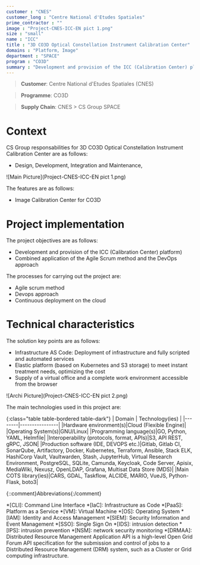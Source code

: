 ```yaml
---
customer : "CNES"
customer_long : "Centre National d'Etudes Spatiales"
prime_contractor : ""
image : "Project-CNES-ICC-EN pict 1.png"
size : "small"
name : "ICC"
title : "3D CO3D Optical Constellation Instrument Calibration Center"
domains : "Platform, Image"
department : "SPACE"
program : "CO3D"
summary : "Development and provision of the ICC (Calibration Center) platform). Combined application of the Agile Scrum method and the DevOps approach"
---
```


> __Customer__\: Centre National d'Etudes Spatiales (CNES)

> __Programme__\: CO3D

> __Supply Chain__\: CNES >  CS Group SPACE


# Context


CS Group responsabilities for 3D CO3D Optical Constellation Instrument Calibration Center are as follows:
* Design, Development, Integration and Maintenance,

![Main Picture](Project-CNES-ICC-EN pict 1.png)

The features are as follows:
* Image Calibration Center for CO3D

# Project implementation

The project objectives are as follows:
* Development and provision of the ICC (Calibration Center) platform)
* Combined application of the Agile Scrum method and the DevOps approach

The processes for carrying out the project are:
* Agile scrum method
* Devops approach
* Continuous deployment on the cloud

# Technical characteristics

The solution key points are as follows:
* Infrastructure AS Code: Deployment of infrastructure and fully scripted and automated services
* Elastic platform (based on Kubernetes and S3 storage) to meet instant treatment needs, optimizing the cost
* Supply of a virtual office and a complete work environment accessible from the browser

![Archi Picture](Project-CNES-ICC-EN pict 2.png)

The main technologies used in this project are:

{:class="table table-bordered table-dark"}
| Domain | Technology(ies) |
|--------|----------------|
|Hardware environment(s)|Cloud (Flexible Engine)|
|Operating System(s)|GNU/Linux|
|Programming language(s)|GO, Python, YAML, Helmfile|
|Interoperability (protocols, format, APIs)|S3, API REST, gRPC, JSON|
|Production software (IDE, DEVOPS etc.)|Gitlab, Gitlab CI, SonarQube, Artifactory, Docker, Kubernetes, Terraform, Ansible, Stack ELK, HashiCorp Vault, Vaultwarden, Stash, JupyterHub, Virtual Research Environment, PostgreSQL, SQLite, Camunda, Keycloak, Code Server, Apisix, MediaWiki, Nexusz, OpenLDAP, Grafana, Multisat Data Store (MDS)|
|Main COTS library(ies)|CARS, GDAL, Taskflow, ALCIDE, MARIO, VueJS, Python-Flask, boto3|



{::comment}Abbreviations{:/comment}

*[CLI]: Command Line Interface
*[IaC]: Infrastructure as Code
*[PaaS]: Platform as a Service
*[VM]: Virtual Machine
*[OS]: Operating System
*[IAM]: Identity and Access Management
*[SIEM]: Security Information and Event Management
*[SSO]: Single Sign On
*[IDS]: intrusion detection
*[IPS]: intrusion prevention
*[NSM]: network security monitoring
*[DRMAA]: Distributed Resource Management Application API is a high-level Open Grid Forum API specification for the submission and control of jobs to a Distributed Resource Management (DRM) system, such as a Cluster or Grid computing infrastructure.

